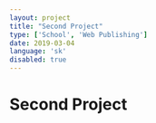 ```yaml
---
layout: project
title: "Second Project"
type: ['School', 'Web Publishing']
date: 2019-03-04
language: 'sk'
disabled: true
---
```


# Second Project
